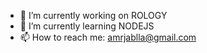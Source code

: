 - 🔭 I’m currently working on ROLOGY
- 🌱 I’m currently learning NODEJS  
- 📫 How to reach me: amrjablla@gmail.com 

